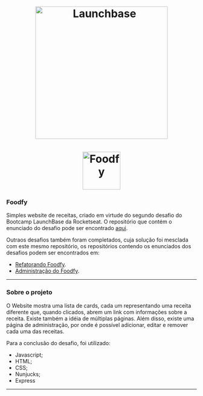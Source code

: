 <h1 align="center">
 <img alt="Launchbase" src="https://storage.googleapis.com/golden-wind/bootcamp-launchbase/logo.png" width="350px" />
 <div>
  <br>
  <img alt="Foodfy" src="https://github.com/Rocketseat/bootcamp-launchbase-desafios-02/blob/master/layouts/assets/logo.png?raw=true" width="100px" />
 </div>
</h1>

### Foodfy

Simples website de receitas, criado em virtude do segundo desafio do Bootcamp LaunchBase da Rocketseat. O repositório que contém o enunciado do desafio pode ser encontrado [aqui](https://github.com/Rocketseat/bootcamp-launchbase-desafios-02/blob/master/desafios/02-foodfy.md).

Outraos desafios também foram completados, cuja solução foi mesclada com este mesmo repositório, os repositórios contendo os enunciados dos desafios podem ser encontrados em:
- [Refatorando Foodfy](https://github.com/Rocketseat/bootcamp-launchbase-desafios-03/blob/master/desafios/03-refatorando-foodfy.md).
- [Administração do Foodfy](https://github.com/Rocketseat/bootcamp-launchbase-desafios-03/blob/master/desafios/03-refatorando-foodfy.md).

-----
### Sobre o projeto
O Website mostra uma lista de cards, cada um representando uma receita diferente que, quando clicados, abrem um link com informações sobre a receita. Existe também a idéia de múltiplas páginas. Além disso, existe uma página de administração, por onde é possível adicionar, editar e remover cada uma das receitas.

Para a conclusão do desafio, foi utilizado:
 - Javascript;
 - HTML;
 - CSS;
 - Nunjucks;
 - Express
-----
